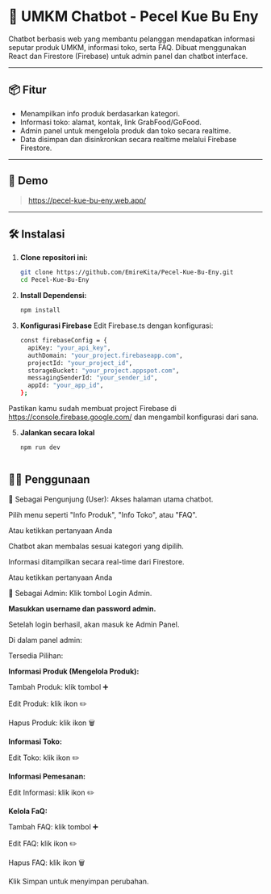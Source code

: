 # 🤖 UMKM Chatbot - Pecel Kue Bu Eny

Chatbot berbasis web yang membantu pelanggan mendapatkan informasi seputar produk UMKM, informasi toko, serta FAQ. Dibuat menggunakan React dan Firestore (Firebase) untuk admin panel dan chatbot interface.

---

## 📦 Fitur
- Menampilkan info produk berdasarkan kategori.
- Informasi toko: alamat, kontak, link GrabFood/GoFood.
- Admin panel untuk mengelola produk dan toko secara realtime.
- Data disimpan dan disinkronkan secara realtime melalui Firebase Firestore.

---

## 🚀 Demo
> https://pecel-kue-bu-eny.web.app/

---

## 🛠️ Instalasi

1. **Clone repositori ini:**
   ```bash
   git clone https://github.com/EmireKita/Pecel-Kue-Bu-Eny.git
   cd Pecel-Kue-Bu-Eny
2. **Install Dependensi:**
   ```bash
   npm install
3. **Konfigurasi Firebase**
   Edit Firebase.ts dengan konfigurasi:
      ```bash
      const firebaseConfig = {
        apiKey: "your_api_key",
        authDomain: "your_project.firebaseapp.com",
        projectId: "your_project_id",
        storageBucket: "your_project.appspot.com",
        messagingSenderId: "your_sender_id",
        appId: "your_app_id",
      };
Pastikan kamu sudah membuat project Firebase di https://console.firebase.google.com/ dan mengambil konfigurasi dari sana.

5. **Jalankan secara lokal**
   ```bash
   npm run dev



## 🧑‍💻 Penggunaan
👤 Sebagai Pengunjung (User):
Akses halaman utama chatbot.

Pilih menu seperti "Info Produk", "Info Toko", atau "FAQ".

Atau ketikkan pertanyaan Anda

Chatbot akan membalas sesuai kategori yang dipilih.

Informasi ditampilkan secara real-time dari Firestore.

Atau ketikkan pertanyaan Anda



🔐 Sebagai Admin:
Klik tombol Login Admin.

**Masukkan username dan password admin.**

Setelah login berhasil, akan masuk ke Admin Panel.

Di dalam panel admin:

Tersedia Pilihan: 

**Informasi Produk (Mengelola Produk):**

Tambah Produk: klik tombol ➕

Edit Produk: klik ikon ✏️

Hapus Produk: klik ikon 🗑️

**Informasi Toko:**

Edit Toko: klik ikon ✏️

**Informasi Pemesanan:**

Edit Informasi: klik ikon ✏️

**Kelola FaQ:**

Tambah FAQ: klik tombol ➕

Edit FAQ: klik ikon ✏️

Hapus FAQ: klik ikon 🗑️

Klik Simpan untuk menyimpan perubahan.
